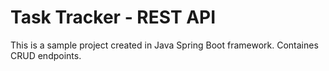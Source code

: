 # Task Tracker - REST API
This is a sample project created in Java Spring Boot framework. Containes CRUD endpoints.

